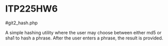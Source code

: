 # ITP225HW6

#git2_hash.php

A simple hashing utility where the user may choose between either md5 or sha1 to hash a phrase.
After the user enters a phrase, the result is provided.
